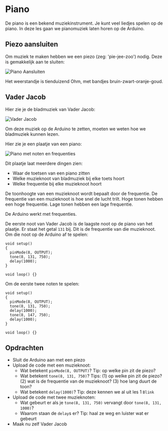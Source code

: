 # Piano

De piano is een bekend muziekinstrument.
Je kunt veel liedjes spelen op de piano.
In deze les gaan we pianomuziek laten horen op de Arduino.

## Piezo aansluiten

Om muziek te maken hebben we een piezo (zeg: 'pie-jee-zoo') nodig.
Deze is gemakkelijk aan te sluiten:

![Piano Aansluiten](PianoAansluiten.png)

Het weerstandje is tienduizend Ohm, met bandjes bruin-zwart-oranje-goud.

## Vader Jacob

Hier zie je de bladmuziek van Vader Jacob:

![Vader Jacob](VaderJacob.png)

Om deze muziek op de Arduino te zetten, moeten we weten hoe we bladmuziek kunnen lezen.

Hier zie je een plaatje van een piano:

![Piano met noten en frequenties](PianoNotenFrequenties.png)

Dit plaatje laat meerdere dingen zien:

 * Waar de toetsen van een piano zitten
 * Welke muzieknoot van bladmuziek bij elke toets hoort
 * Welke frequentie bij elke muzieknoot hoort

De toonhoogte van een muzieknoot wordt bepaalt door de frequentie.
De frequentie van een muzieknoot is hoe snel de lucht trilt.
Hoge tonen hebben een hoge frequentie.
Lage tonen hebben een lage frequentie.

De Arduino werkt met frequenties.

De eerste noot van Vader Jacob is de laagste noot op de piano van het plaatje.
Er staat het getal `131` bij. Dit is de frequentie van die muzieknoot.
Om die noot op de Arduino af te spelen:

```
void setup() 
{
  pinMode(8, OUTPUT);
  tone(8, 131, 750);
  delay(1000);
}

void loop() {}
```

Om de eerste twee noten te spelen:

```
void setup() 
{
  pinMode(8, OUTPUT);
  tone(8, 131, 750);
  delay(1000);
  tone(8, 147, 750);
  delay(1000);
}

void loop() {}
```


## Opdrachten

 * Sluit de Arduino aan met een piezo
 * Upload de code met een muzieknoot:
   * Wat betekent `pinMode(8, OUTPUT)`? Tip: op welke pin zit de piezo?
   * Wat betekent `tone(8, 131, 750)`? Tips: (1) op welke pin zit de piezo? (2) wat is de frequentie van de muzieknoot? (3) hoe lang duurt de toon?
   * Wat betekent `delay(1000)`? Tip: deze kennen we al uit les 1 `Blink`
 * Upload de code met twee muzieknoten:
   * Wat gebeurt er als je `tone(8, 131, 750)` vervangt door `tone(8, 131, 1000)`?
   * Waarom staan de `delay`s er? Tip: haal ze weg en luister wat er gebeurt
 * Maak nu zelf Vader Jacob
